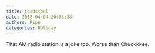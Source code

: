 ```yaml
---
title: toadstool
date: 2018-04-04 20:08:38
authors: Ripp
categories: Holiday
---
```


 That AM radio station is a joke too. Worse than Chuckkkee.